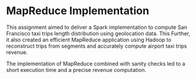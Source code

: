 # MapReduce Implementation
 
This assignment aimed to deliver a Spark implementation to compute San Francisco taxi trips length distribution using geolocation data. This
Further, it also created an efficient MapReduce application using Hadoop to reconstruct trips from segments and accurately compute airport taxi
trips revenue.

The implementation of MapReduce combined with sanity checks led to a short execution time and a precise revenue computation.
